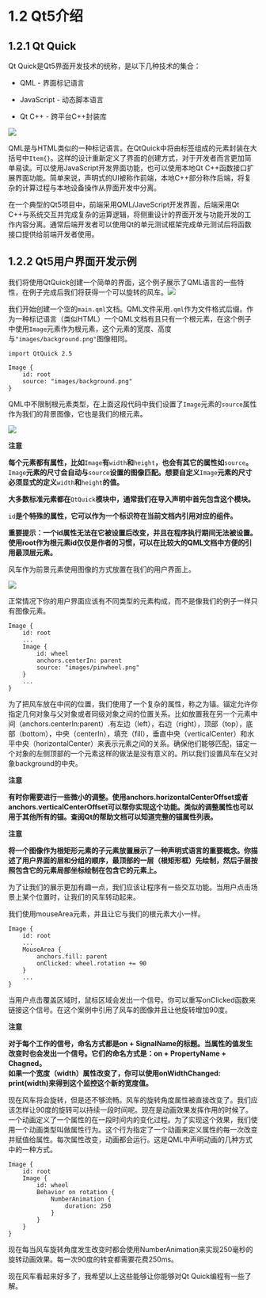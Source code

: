 # 1.2 Qt5介绍

## 1.2.1 Qt Quick

Qt Quick是Qt5界面开发技术的统称，是以下几种技术的集合：

* QML - 界面标记语言

* JavaScript - 动态脚本语言

* Qt C++ - 跨平台C++封装库

![](http://qmlbook.org/_images/qt5_overview.png)

QML是与HTML类似的一种标记语言。在QtQuick中将由标签组成的元素封装在大括号中`Item{}`。这样的设计重新定义了界面的创建方式，对于开发者而言更加简单易读。可以使用JavaScript开发界面功能，也可以使用本地Qt C++函数接口扩展界面功能。简单来说，声明式的UI被称作前端，本地C++部分称作后端，将复杂的计算过程与本地设备操作从界面开发中分离。

在一个典型的Qt5项目中，前端采用QML/JaveScript开发界面，后端采用Qt C++与系统交互并完成复杂的运算逻辑，将侧重设计的界面开发与功能开发的工作内容分离。通常后端开发者可以使用Qt的单元测试框架完成单元测试后将函数接口提供给前端开发者使用。

## 1.2.2 Qt5用户界面开发示例

我们将使用QtQuick创建一个简单的界面，这个例子展示了QML语言的一些特性，在例子完成后我们将获得一个可以旋转的风车。![](http://qmlbook.github.io/_images/scene.png)

我们开始创建一个空的`main.qml`文档。QML文件采用`.qml`作为文件格式后缀。作为一种标记语言（类似HTML）一个QML文档有且只有一个根元素，在这个例子中使用`Image`元素作为根元素，这个元素的宽度、高度与`"images/background.png"`图像相同。


    import QtQuick 2.5
    
    Image {
    	id: root
    	source: "images/background.png"
    }


QML中不限制根元素类型，在上面这段代码中我们设置了`Image`元素的`source`属性作为我们的背景图像，它也是我们的根元素。

![](http://qmlbook.org/_images/background.png)

**注意**

**每个元素都有属性，比如**`Image`**有**`width`**和**`height`**，也会有其它的属性如**`source`**。**`Image`**元素的尺寸会自动与**`source`**设置的图像匹配。想要自定义**`Image`**元素的尺寸必须显式的定义**`width`**和**`height`**的值。**

**大多数标准元素都在**`QtQuick`**模块中，通常我们在导入声明中首先包含这个模块。**

`id`**是个特殊的属性，它可以作为一个标识符在当前文档内引用对应的组件。**

**重要提示：一个id属性无法在它被设置后改变，并且在程序执行期间无法被设置。使用root作为根元素id仅仅是作者的习惯，可以在比较大的QML文档中方便的引用最顶层元素。**

风车作为前景元素使用图像的方式放置在我们的用户界面上。

![](http://qmlbook.org/_images/pinwheel.png)

正常情况下你的用户界面应该有不同类型的元素构成，而不是像我们的例子一样只有图像元素。

```
Image {
    id: root
    ...
    Image {
        id: wheel
        anchors.centerIn: parent
        source: "images/pinwheel.png"
    }
    ...
}
```

为了把风车放在中间的位置，我们使用了一个复杂的属性，称之为锚。锚定允许你指定几何对象与父对象或者同级对象之间的位置关系。比如放置我在另一个元素中间（anchors.centerIn:parent）.有左边（left），右边（right），顶部（top），底部（bottom），中央（centerIn），填充（fill），垂直中央（verticalCenter）和水平中央（horizontalCenter）来表示元素之间的关系。确保他们能够匹配，锚定一个对象的左侧顶部的一个元素这样的做法是没有意义的。所以我们设置风车在父对象background的中央。

**注意**

**有时你需要进行一些微小的调整。使用anchors.horizontalCenterOffset或者anchors.verticalCenterOffset可以帮你实现这个功能。类似的调整属性也可以用于其他所有的锚。查阅Qt的帮助文档可以知道完整的锚属性列表。**

**注意**

**将一个图像作为根矩形元素的子元素放置展示了一种声明式语言的重要概念。你描述了用户界面的层和分组的顺序，最顶部的一层（根矩形框）先绘制，然后子层按照包含它的元素局部坐标绘制在包含它的元素上。**

为了让我们的展示更加有趣一点，我们应该让程序有一些交互功能。当用户点击场景上某个位置时，让我们的风车转动起来。

我们使用mouseArea元素，并且让它与我们的根元素大小一样。

```
Image {
    id: root
    ...
    MouseArea {
        anchors.fill: parent
        onClicked: wheel.rotation += 90
    }
    ...
}
```

当用户点击覆盖区域时，鼠标区域会发出一个信号。你可以重写onClicked函数来链接这个信号。在这个案例中引用了风车的图像并且让他旋转增加90度。

**注意**

**对于每个工作的信号，命名方式都是on + SignalName的标题。当属性的值发生改变时也会发出一个信号。它们的命名方式是：on + PropertyName + Chagned。  
如果一个宽度（width）属性改变了，你可以使用onWidthChanged: print\(width\)来得到这个监控这个新的宽度值。**

现在风车将会旋转，但是还不够流畅。风车的旋转角度属性被直接改变了。我们应该怎样让90度的旋转可以持续一段时间呢。现在是动画效果发挥作用的时候了。一个动画定义了一个属性的在一段时间内的变化过程。为了实现这个效果，我们使用一个动画类型叫做属性行为。这个行为指定了一个动画来定义属性的每一次改变并赋值给属性。每次属性改变，动画都会运行。这是QML中声明动画的几种方式中的一种方式。

```
Image {
    id: root
    Image {
        id: wheel
        Behavior on rotation {
            NumberAnimation {
                duration: 250
            }
        }
    }
}
```

现在每当风车旋转角度发生改变时都会使用NumberAnimation来实现250毫秒的旋转动画效果。每一次90度的转变都需要花费250ms。

现在风车看起来好多了，我希望以上这些能够让你能够对Qt Quick编程有一些了解。


